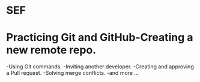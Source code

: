 # SEF

# Practicing Git and GitHub-Creating a new remote repo.
-Using Git commands.
-Inviting another developer.
-Creating and approving a Pull request.
-Solving merge conflicts.
-and more ...